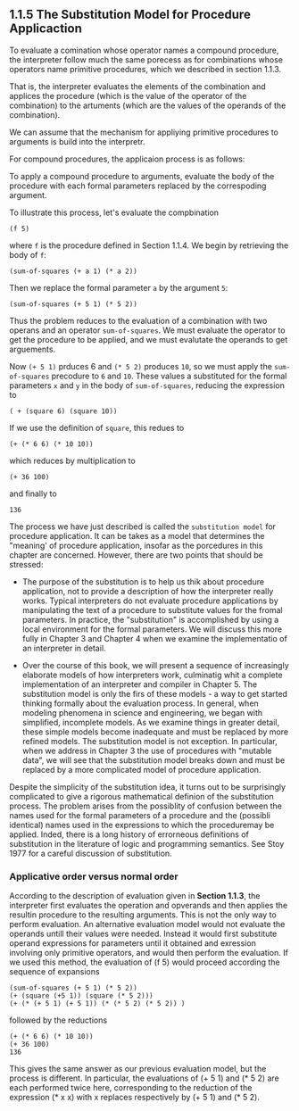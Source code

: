 ## 1.1.5 The Substitution Model for Procedure Applicaction

To evaluate a comination whose operator names a compound procedure, the interpreter follow much the same porecess as for combinations whose operators name primitive procedures, which we described in section 1.1.3.

That is, the interpreter evaluates the elements of the combination and applices the procedure (which is the value of the operator of the combination) to the artuments (which are the values of the operands of the combination).

We can assume that the mechanism for appliying primitive procedures to arguments is build into the interpretr. 

For compound procedures, the applicaion process is as follows:

To apply a compound procedure to arguments, evaluate the body of the procedure with each formal parameters replaced by the correspoding argument.

To illustrate this process, let's evaluate the compbination

```
(f 5)
```

where `f` is the procedure defined in Section 1.1.4. We begin by retrieving the body of `f`:

```
(sum-of-squares (+ a 1) (* a 2))
```

Then we replace the formal parameter `a` by the argument `5`:

```
(sum-of-squares (+ 5 1) (* 5 2))
```

Thus the problem reduces to the evaluation of a combination with two operans and an operator `sum-of-squares`.
We must evaluate the operator to get the procedure to be applied, and we must evalutate the operands to get arguements.

Now `(+ 5 1)` prduces 6 and `(* 5 2)` produces `10`, so we must apply the `sum-of-squares` precodure to `6` and `10`. These values a substituted for the formal parameters `x` and `y` in the body of `sum-of-squares`, reducing the expression to

```
( + (square 6) (square 10))
```

If we use the definition of `square`, this redues to

```
(+ (* 6 6) (* 10 10))
```

which reduces by multiplication to 

```
(+ 36 100)
```

and finally to

```
136
```

The process we have just described is called the `substitution model` for procedure application.
It can be takes as a model that determines the "meaning' of procedure application, insofar as the porcedures in this chapter are concerned.
However, there are two points that should be stressed:

- The purpose of the substitution is to help us thik about procedure application, not to provide a description of how the interpreter really works. Typical interpreters do not evaluate procedure applications by manipulating the text of a procedure to substitute values for the fromal parameters. In practice, the "substitution" is accomplished by using a local environment for the formal parameters. We will discuss this more fully in Chapter 3 and Chapter 4 when we examine the implementatio of an interpreter in detail.

- Over the course of this book, we will present a sequence of increasingly elaborate models of how interpreters work, culminatig whit a complete implementation of an interpreter and compiler in Chapter 5. The substitution model is only the firs of these models - a way to get started thinking formally about the evaluation process. In general, when modeling phenomena in science and engineering, we began with simplified, incomplete models. As we examine things in greater detail, these simple models become inadequate and must be replaced by more refined models. The substitution model is not exception. In particular, when we address in Chapter 3 the use of procedures with "mutable data", we will see that the substitution model breaks down and must be replaced by a more complicated model of procedure application.

Despite the simplicity of the substitution idea, it turns out to be surprisingly complicated to give a rigorous mathematical definion of the substitution process. The problem arises from the possiblity of confusion between the names used for the formal parameters of a procedure and the (possibli identical) names used in the expressions to which the proceduremay be applied. Inded, there is a long history of errorneous definitions of substitution in the literature of logic and programming semantics. See Stoy 1977 for a careful discussion of substitution.

### Applicative order versus normal order

According to the description of evaluation given in **Section 1.1.3**, the interpreter first evaluates the operation and opverands and then applies the resultin procedure to the resulting arguments.
This is not the only way to perform evaluation.
An alternative evaluation model would not evaluate the operands untill their values were needed.
Instead it would first substitute operand expressions for parameters until it obtained and exression involving only primitive operators, and would then perform the evaluation.
If we used this method, the evaluation of (f 5) would proceed according the sequence of expansions

```
(sum-of-squares (+ 5 1) (* 5 2))
(+ (square (+5 1)) (square (* 5 2)))
(+ (* (+ 5 1) (+ 5 1)) (* (* 5 2) (* 5 2)) )
```

followed by the reductions

```
(+ (* 6 6) (* 10 10))
(+ 36 100)
136
```

This gives the same answer as our previous evaluation model, but the process is different.
In particular, the evaluations of (+ 5 1) and (* 5 2) are each performed twice here, corresponding to the reduction of the expression (* x x) with x replaces respectively by (+ 5 1) and (* 5 2).

